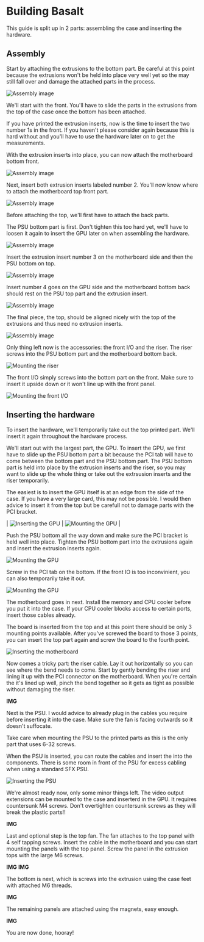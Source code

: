 # Building Basalt

This guide is split up in 2 parts: assembling the case and inserting the hardware.

## Assembly

Start by attaching the extrusions to the bottom part. Be careful at this point because the extrusions won't be held into place very well yet so the may still fall over and damage the attached parts in the process.

![Assembly image](images/assembly1.png)

We'll start with the front. You'll have to slide the parts in the extrusions from the top of the case once the bottom has been attached.

If you have printed the extrusion inserts, now is the time to insert the two number 1s in the front. If you haven't please consider again because this is hard without and you'll have to use the hardware later on to get the measurements.

With the extrusion inserts into place, you can now attach the motherboard bottom front.

![Assembly image](images/assembly2.png)

Next, insert both extrusion inserts labeled number 2. You'll now know where to attach the motherboard top front part.

![Assembly image](images/assembly3.png)

Before attaching the top, we'll first have to attach the back parts.

The PSU bottom part is first. Don't tighten this too hard yet, we'll have to loosen it again to insert the GPU later on when assembling the hardware.

![Assembly image](images/assembly4.png)

Insert the extrusion insert number 3 on the motherboard side and then the PSU bottom on top.

![Assembly image](images/assembly5.png)

Insert number 4 goes on the GPU side and the motherboard bottom back should rest on the PSU top part and the extrusion insert.

![Assembly image](images/assembly6.png)

The final piece, the top, should be aligned nicely with the top of the extrusions and thus need no extrusion inserts.

![Assembly image](images/assembly7.png)

Only thing left now is the accessories: the front I/O and the riser. The riser screws into the PSU bottom part and the motherboard bottom back.

![Mounting the riser](images/assembly8.png)

The front I/O simply screws into the bottom part on the front. Make sure to insert it upside down or it won't line up with the front panel.

![Mounting the front I/O](images/assembly9.png)

## Inserting the hardware

To insert the hardware, we'll temporarily take out the top printed part. We'll insert it again throughout the hardware process.

We'll start out with the largest part, the GPU. To insert the GPU, we first have to slide up the PSU bottom part a bit because the PCI tab will have to come between the bottom part and the PSU bottom part. The PSU bottom part is held into place by the extrusion inserts and the riser, so you may want to slide up the whole thing or take out the extrsusion inserts and the riser temporarily.

The easiest is to insert the GPU itself is at an edge from the side of the case. If you have a very large card, this may not be possible. I would then advice to insert it from the top but be carefull not to damage parts with the PCI bracket.

| ![Inserting the GPU](images/hardware1.png) | ![Mounting the GPU](images/hardware2.png) |

Push the PSU bottom all the way down and make sure the PCI bracket is held well into place. Tighten the PSU bottom part into the extrusions again and insert the extrusion inserts again.

![Mounting the GPU](images/hardware3.png)

Screw in the PCI tab on the bottom. If the front IO is too inconvinient, you can also temporarily take it out.

![Mounting the GPU](images/hardware4.png)

The motherboard goes in next. Install the memory and CPU cooler before you put it into the case. If your CPU cooler blocks access to certain ports, insert those cables already.

The board is inserted from the top and at this point there should be only 3 mounting points available. After you've screwed the board to those 3 points, you can insert the top part again and screw the board to the fourth point.

![Inserting the motherboard](images/hardware5.png)

Now comes a tricky part: the riser cable. Lay it out horizontally so you can see where the bend needs to come. Start by gently bending the riser and lining it up with the PCI connector on the motherboard. When you're certain the it's lined up well, pinch the bend together so it gets as tight as possible without damaging the riser.

**IMG**

Next is the PSU. I would advice to already plug in the cables you require before inserting it into the case. Make sure the fan is facing outwards so it doesn't suffocate.

Take care when mounting the PSU to the printed parts as this is the only part that uses 6-32 screws.

When the PSU is inserted, you can route the cables and insert the into the components. There is some room in front of the PSU for excess cabling when using a standard SFX PSU.

![Inserting the PSU](images/hardware6.png)

We're almost ready now, only some minor things left. The video output extensions can be mounted to the case and inserterd in the GPU. It requires countersunk M4 screws. Don't overtighten countersunk screws as they will break the plastic parts!!

**IMG**

Last and optional step is the top fan. The fan attaches to the top panel with 4 self tapping screws. Insert the cable in the motherboard and you can start mounting the panels with the top panel. Screw the panel in the extrusion tops with the large M6 screws.

**IMG** **IMG**

The bottom is next, which is screws into the extrusion using the case feet with attached M6 threads.

**IMG**

The remaining panels are attached using the magnets, easy enough.

**IMG**

You are now done, hooray!